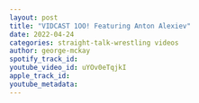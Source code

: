 ```yaml
---
layout: post
title: "VIDCAST 1OO! Featuring Anton Alexiev"
date: 2022-04-24
categories: straight-talk-wrestling videos
author: george-mckay
spotify_track_id: 
youtube_video_id: uYOv0eTqjkI
apple_track_id: 
youtube_metadata: 
---
```

